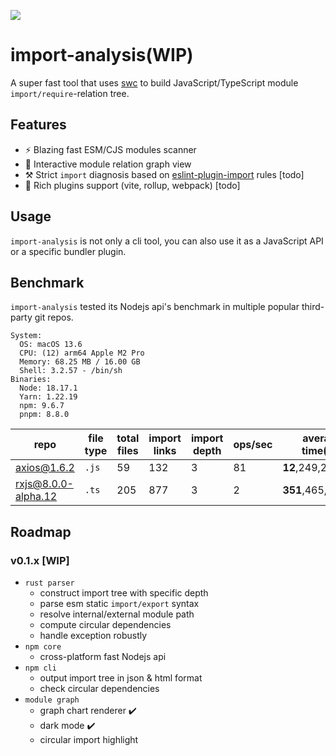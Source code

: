 <p align="left">
  <img src="https://github.com/rust-redo/import-analysis/assets/102238922/56ef774d-6ed0-4491-afab-93fbeba9e955" >
</p>

# import-analysis(WIP)

A super fast tool that uses [swc](https://swc.rs/) to build JavaScript/TypeScript module `import/require`-relation tree.

## Features

- :zap: Blazing fast ESM/CJS modules scanner
- :rainbow: Interactive module relation graph view
- :hammer_and_pick: Strict `import` diagnosis based on [eslint-plugin-import](https://www.npmjs.com/package/eslint-plugin-import) rules [todo]
- :herb: Rich plugins support (vite, rollup, webpack) [todo]

## Usage

`import-analysis` is not only a cli tool, you can also use it as a JavaScript API or a specific bundler plugin.

## Benchmark

`import-analysis` tested its Nodejs api's benchmark in multiple popular third-party git repos.

```shell
System:
  OS: macOS 13.6
  CPU: (12) arm64 Apple M2 Pro
  Memory: 68.25 MB / 16.00 GB
  Shell: 3.2.57 - /bin/sh
Binaries:
  Node: 18.17.1 
  Yarn: 1.22.19 
  npm: 9.6.7 
  pnpm: 8.8.0 
```

|repo|file type|total files|import links|import depth|ops/sec|average time(ns)|
|---|----|-----|----|----|----|---|
|[axios@1.6.2](https://github.com/axios/axios/tree/v1.6.2)|`.js`|59|132|3|81|**12**,249,262.50|
|[rxjs@8.0.0-alpha.12](https://github.com/ReactiveX/rxjs/tree/8.0.0-alpha.12)|`.ts`|205|877|3|2|**351**,465,279.17|

## Roadmap

### v0.1.x [WIP]

- `rust parser`
  - construct import tree with specific depth
  - parse esm static `import/export` syntax
  - resolve internal/external module path
  - compute circular dependencies
  - handle exception robustly 
- `npm core`
  - cross-platform fast Nodejs api
- `npm cli`
  - output import tree in json & html format
  - check circular dependencies
- `module graph`
  - graph chart renderer :heavy_check_mark:	
  - dark mode :heavy_check_mark:	
  - circular import highlight


